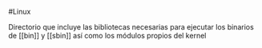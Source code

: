 #Linux

Directorio que incluye las bibliotecas necesarias para ejecutar los binarios de [[bin]] y [[sbin]] así como los módulos propios del kernel 